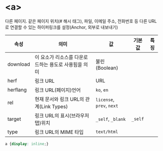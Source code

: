 # \<a>

다른 페이지. 같은 페이지 위치(# 해시 태그), 파일, 이메일 주소, 전화번호 등 다른 URL로 연결할 수 있는 하이퍼링크를 설정(Anchor, 외부로 내보내기)

|속성|의미|값|기본값|특징|
|------|---|---|---|---|
|download|이 요소가 리소스를 다운로드하는 용도로 사용됨을 의미|불린(Boolean)| | |
|herf|링크 URL|URL| | |
|herflang|링크 URL(페이지)언어|`ko`, `en`| | |
|rel|현재 문서와 링크 URL의 관계(Link Types)|`license`, `prev`, `next`| | |
|target|링크 URL의 표시(브라우저 탭)위치|`_self`, `_blank`|`_self`| |
|type|링크 URL의 MIME 타입|`text/html`| | |

```css
a {display: inline;}
```